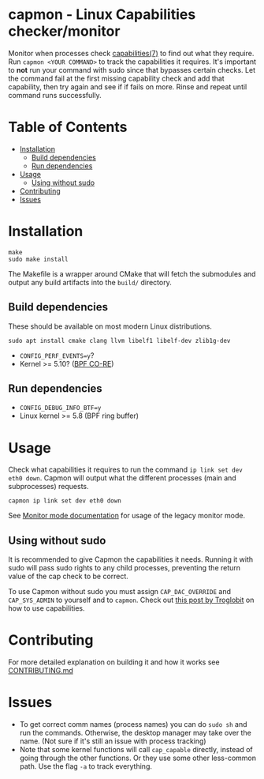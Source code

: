 <!---
SPDX-License-Identifier: GPL-2.0-only
SPDX-FileCopyrightText: 2022 Casper Andersson <casper.casan@gmail.com>
-->

# capmon - Linux Capabilities checker/monitor

Monitor when processes check
[capabilities(7)](https://man7.org/linux/man-pages/man7/capabilities.7.html) to
find out what they require. Run `capmon <YOUR COMMAND>` to track the
capabilities it requires. It's important to **not** run your command with sudo
since that bypasses certain checks. Let the command fail at the first missing
capability check and add that capability, then try again and see if if fails on
more. Rinse and repeat until command runs successfully.

# Table of Contents
- [Installation](#installation)
  - [Build dependencies](#build-dependencies)
  - [Run dependencies](#run-dependencies)
- [Usage](#usage)
  - [Using without sudo](#using-without-sudo)
- [Contributing](#contributing)
- [Issues](#issues)



<a name="installation"/>

# Installation

```
make
sudo make install
```
The Makefile is a wrapper around CMake that will fetch the submodules and
output any build artifacts into the `build/` directory.



<a name="build-dependencies"/>

## Build dependencies

These should be available on most modern Linux distributions.
```
sudo apt install cmake clang llvm libelf1 libelf-dev zlib1g-dev
```
- `CONFIG_PERF_EVENTS=y`?
- Kernel >= 5.10? ([BPF CO-RE](
  https://patchwork.ozlabs.org/project/buildroot/patch/29d2a8c7-44cd-da42-5fed-f17ec0f8ccf2@synopsys.com/))



<a name="run-dependencies"/>

## Run dependencies

- `CONFIG_DEBUG_INFO_BTF=y`
- Linux kernel >= 5.8 (BPF ring buffer)



<a name="usage"/>

# Usage
Check what capabilities it requires to run the command `ip link set dev eth0
down`. Capmon will output what the different processes (main and subprocesses)
requests.
```
capmon ip link set dev eth0 down
```

See [Monitor mode documentation](doc/monitor.md) for usage of the legacy monitor mode.



<a name="using-without-sudo"/>

## Using without sudo
It is recommended to give Capmon the capabilities it needs. Running it with
sudo will pass sudo rights to any child processes, preventing the return value
of the cap check to be correct.

To use Capmon without sudo you must assign `CAP_DAC_OVERRIDE` and
`CAP_SYS_ADMIN` to yourself and to `capmon`. Check out [this post by
Troglobit](https://troglobit.com/2016/12/11/a-life-without-sudo/) on how to use
capabilities.



<a name="contributing"/>

# Contributing

For more detailed explanation on building it and how it works see
[CONTRIBUTING.md](doc/CONTRIBUTING.md)



<a name="issues"/>

# Issues

- To get correct comm names (process names) you can do `sudo sh` and run the commands.
  Otherwise, the desktop manager may take over the name. (Not sure if it's
  still an issue with process tracking)
- Note that some kernel functions will call `cap_capable` directly, instead of
  going through the other functions. Or they use some other less-common path.
  Use the flag `-a` to track everything.


